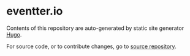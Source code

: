 # eventter.io

Contents of this repository are auto-generated by static site generator [Hugo](https://gohugo.io/).

For source code, or to contribute changes, go to [source repository](https://github.com/eventter/eventter).
